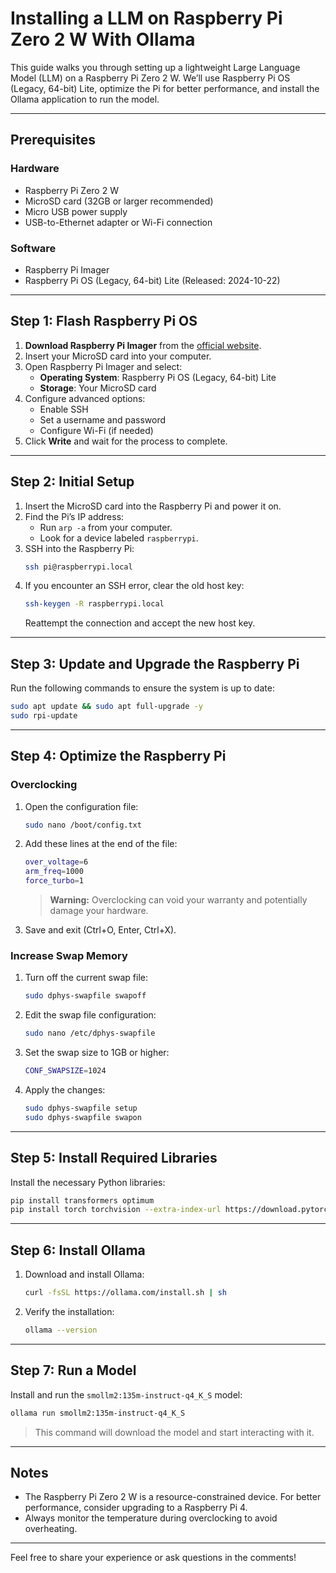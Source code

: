 # Installing a LLM on Raspberry Pi Zero 2 W With Ollama

This guide walks you through setting up a lightweight Large Language Model (LLM) on a Raspberry Pi Zero 2 W. We’ll use Raspberry Pi OS (Legacy, 64-bit) Lite, optimize the Pi for better performance, and install the Ollama application to run the model.

---

## Prerequisites

### Hardware

- Raspberry Pi Zero 2 W
- MicroSD card (32GB or larger recommended)
- Micro USB power supply
- USB-to-Ethernet adapter or Wi-Fi connection

### Software

- Raspberry Pi Imager
- Raspberry Pi OS (Legacy, 64-bit) Lite (Released: 2024-10-22)

---

## Step 1: Flash Raspberry Pi OS

1. **Download Raspberry Pi Imager** from the [official website](https://www.raspberrypi.org/software/).
2. Insert your MicroSD card into your computer.
3. Open Raspberry Pi Imager and select:
   - **Operating System**: Raspberry Pi OS (Legacy, 64-bit) Lite
   - **Storage**: Your MicroSD card
4. Configure advanced options:
   - Enable SSH
   - Set a username and password
   - Configure Wi-Fi (if needed)
5. Click **Write** and wait for the process to complete.

---

## Step 2: Initial Setup

1. Insert the MicroSD card into the Raspberry Pi and power it on.
2. Find the Pi’s IP address:
   - Run `arp -a` from your computer.
   - Look for a device labeled `raspberrypi`.
3. SSH into the Raspberry Pi:
   ```bash
   ssh pi@raspberrypi.local
   ```
4. If you encounter an SSH error, clear the old host key:
   ```bash
   ssh-keygen -R raspberrypi.local
   ```
   Reattempt the connection and accept the new host key.

---

## Step 3: Update and Upgrade the Raspberry Pi

Run the following commands to ensure the system is up to date:

```bash
sudo apt update && sudo apt full-upgrade -y
sudo rpi-update
```

---

## Step 4: Optimize the Raspberry Pi

### Overclocking

1. Open the configuration file:
   ```bash
   sudo nano /boot/config.txt
   ```
2. Add these lines at the end of the file:
   ```bash
   over_voltage=6
   arm_freq=1000
   force_turbo=1
   ```
   > **Warning:** Overclocking can void your warranty and potentially damage your hardware.
3. Save and exit (Ctrl+O, Enter, Ctrl+X).

### Increase Swap Memory

1. Turn off the current swap file:
   ```bash
   sudo dphys-swapfile swapoff
   ```
2. Edit the swap file configuration:
   ```bash
   sudo nano /etc/dphys-swapfile
   ```
3. Set the swap size to 1GB or higher:
   ```bash
   CONF_SWAPSIZE=1024
   ```
4. Apply the changes:
   ```bash
   sudo dphys-swapfile setup
   sudo dphys-swapfile swapon
   ```

---

## Step 5: Install Required Libraries

Install the necessary Python libraries:

```bash
pip install transformers optimum
pip install torch torchvision --extra-index-url https://download.pytorch.org/whl/arm
```

---

## Step 6: Install Ollama

1. Download and install Ollama:
   ```bash
   curl -fsSL https://ollama.com/install.sh | sh
   ```
2. Verify the installation:
   ```bash
   ollama --version
   ```

---

## Step 7: Run a Model

Install and run the `smollm2:135m-instruct-q4_K_S` model:

```bash
ollama run smollm2:135m-instruct-q4_K_S
```

> This command will download the model and start interacting with it.

---

## Notes

- The Raspberry Pi Zero 2 W is a resource-constrained device. For better performance, consider upgrading to a Raspberry Pi 4.
- Always monitor the temperature during overclocking to avoid overheating.

---

Feel free to share your experience or ask questions in the comments!

